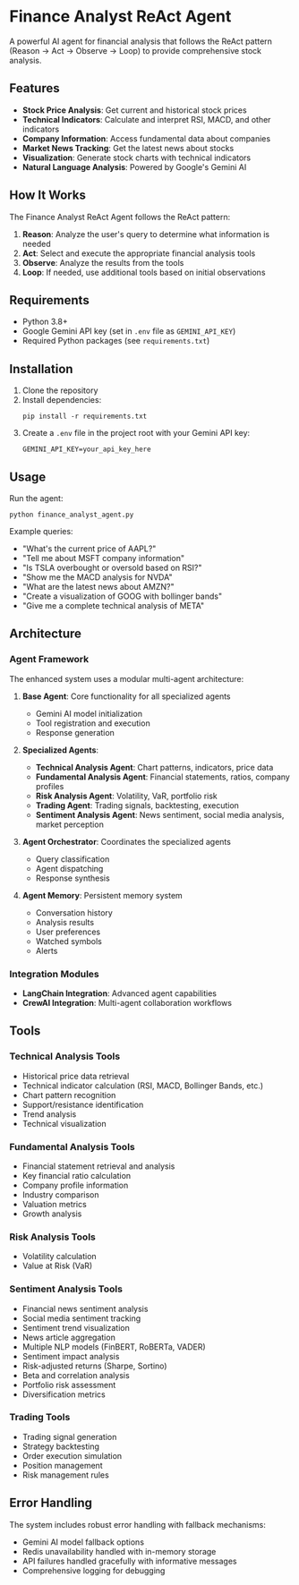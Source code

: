 # Finance Analyst ReAct Agent

A powerful AI agent for financial analysis that follows the ReAct pattern (Reason → Act → Observe → Loop) to provide comprehensive stock analysis.

## Features

- **Stock Price Analysis**: Get current and historical stock prices
- **Technical Indicators**: Calculate and interpret RSI, MACD, and other indicators
- **Company Information**: Access fundamental data about companies
- **Market News Tracking**: Get the latest news about stocks
- **Visualization**: Generate stock charts with technical indicators
- **Natural Language Analysis**: Powered by Google's Gemini AI

## How It Works

The Finance Analyst ReAct Agent follows the ReAct pattern:

1. **Reason**: Analyze the user's query to determine what information is needed
2. **Act**: Select and execute the appropriate financial analysis tools
3. **Observe**: Analyze the results from the tools
4. **Loop**: If needed, use additional tools based on initial observations

## Requirements

- Python 3.8+
- Google Gemini API key (set in `.env` file as `GEMINI_API_KEY`)
- Required Python packages (see `requirements.txt`)

## Installation

1. Clone the repository
2. Install dependencies:
   ```
   pip install -r requirements.txt
   ```
3. Create a `.env` file in the project root with your Gemini API key:
   ```
   GEMINI_API_KEY=your_api_key_here
   ```

## Usage

Run the agent:

```
python finance_analyst_agent.py
```

Example queries:
- "What's the current price of AAPL?"
- "Tell me about MSFT company information"
- "Is TSLA overbought or oversold based on RSI?"
- "Show me the MACD analysis for NVDA"
- "What are the latest news about AMZN?"
- "Create a visualization of GOOG with bollinger bands"
- "Give me a complete technical analysis of META"

## Architecture

### Agent Framework
The enhanced system uses a modular multi-agent architecture:

1. **Base Agent**: Core functionality for all specialized agents
   - Gemini AI model initialization
   - Tool registration and execution
   - Response generation

2. **Specialized Agents**:
   - **Technical Analysis Agent**: Chart patterns, indicators, price data
   - **Fundamental Analysis Agent**: Financial statements, ratios, company profiles
   - **Risk Analysis Agent**: Volatility, VaR, portfolio risk
   - **Trading Agent**: Trading signals, backtesting, execution
   - **Sentiment Analysis Agent**: News sentiment, social media analysis, market perception

3. **Agent Orchestrator**: Coordinates the specialized agents
   - Query classification
   - Agent dispatching
   - Response synthesis

4. **Agent Memory**: Persistent memory system
   - Conversation history
   - Analysis results
   - User preferences
   - Watched symbols
   - Alerts

### Integration Modules
- **LangChain Integration**: Advanced agent capabilities
- **CrewAI Integration**: Multi-agent collaboration workflows

## Tools

### Technical Analysis Tools
- Historical price data retrieval
- Technical indicator calculation (RSI, MACD, Bollinger Bands, etc.)
- Chart pattern recognition
- Support/resistance identification
- Trend analysis
- Technical visualization

### Fundamental Analysis Tools
- Financial statement retrieval and analysis
- Key financial ratio calculation
- Company profile information
- Industry comparison
- Valuation metrics
- Growth analysis

### Risk Analysis Tools
- Volatility calculation
- Value at Risk (VaR)

### Sentiment Analysis Tools
- Financial news sentiment analysis
- Social media sentiment tracking
- Sentiment trend visualization
- News article aggregation
- Multiple NLP models (FinBERT, RoBERTa, VADER)
- Sentiment impact analysis
- Risk-adjusted returns (Sharpe, Sortino)
- Beta and correlation analysis
- Portfolio risk assessment
- Diversification metrics

### Trading Tools
- Trading signal generation
- Strategy backtesting
- Order execution simulation
- Position management
- Risk management rules

## Error Handling

The system includes robust error handling with fallback mechanisms:
- Gemini AI model fallback options
- Redis unavailability handled with in-memory storage
- API failures handled gracefully with informative messages
- Comprehensive logging for debugging
